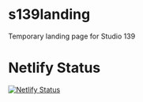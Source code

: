 # s139landing
Temporary landing page for Studio 139

# Netlify Status
[![Netlify Status](https://api.netlify.com/api/v1/badges/1aaa739a-566c-47ab-93c8-31d61a87a962/deploy-status)](https://app.netlify.com/sites/pensive-panini-fd1d4b/deploys)
